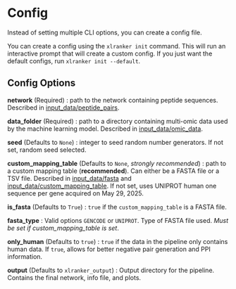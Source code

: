 # Config

Instead of setting multiple CLI options, you can create a config file.

You can create a config using the `xlranker init` command. This will run an interactive prompt that will create a custom config. If you just want the default configs, run `xlranker init --default`.

## Config Options

**network** (Required)
: path to the network containing peptide sequences. Described in [input_data/peptide_pairs](input_data/peptide_pairs.md).

**data_folder** (Required)
: path to a directory containing multi-omic data used by the machine learning model. Described in [input_data/omic_data](input_data/omic_data.md).

**seed** (Defaults to `None`)
: integer to seed random number generators. If not set, random seed selected.

**custom_mapping_table** (Defaults to `None`, _strongly recommended_)
: path to a custom mapping table (**recommended**). Can either be a FASTA file or a TSV file. Described in [input_data/fasta](input_data/fasta.md) and [input_data/custom_mapping_table](input_data/custom_mapping_table.md). If not set, uses UNIPROT human one sequence per gene acquired on May 29, 2025.

**is_fasta** (Defaults to `True`)
: `true` if the `custom_mapping_table` is a FASTA file.

**fasta_type**
: Valid options `GENCODE` or `UNIPROT`. Type of FASTA file used. _Must be set if custom_mapping_table is set_.

**only_human** (Defaults to `true`)
: `true` if the data in the pipeline only contains human data. If `true`, allows for better negative pair generation and PPI information.

**output** (Defaults to `xlranker_output`)
: Output directory for the pipeline. Contains the final network, info file, and plots.
